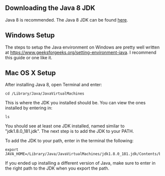 ## Downloading the Java 8 JDK
Java 8 is recommended. The Java 8 JDK can be found [here](http://www.oracle.com/technetwork/java/javase/downloads/jdk8-downloads-2133151.html).

## Windows Setup
The steps to setup the Java environment on Windows are pretty well written at https://www.geeksforgeeks.org/setting-environment-java. I recommend this guide or one like it.

## Mac OS X Setup
After installing Java 8, open Terminal and enter:
```
cd /Library/Java/JavaVirtualMachines
```
This is where the JDK you installed should be. You can view the ones installed by entering in:
```
ls
```
You should see at least one JDK installed, named similar to "jdk1.8.0_181.jdk". The next step is to add the JDK to your PATH.

To add the JDK to your path, enter in the terminal the following:
```
export JAVA_HOME=/Library/Java/JavaVirtualMachines/jdk1.8.0_181.jdk/Contents/bin
```
If you ended up installing a different version of Java, make sure to enter in the right path to the JDK when you export the path.

